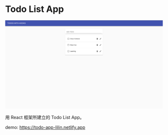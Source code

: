 # Todo List App

<img src="./src/imgs/main.png" />

用 React 框架所建立的 Todo List App。

demo: https://todo-app-lilin.netlify.app
